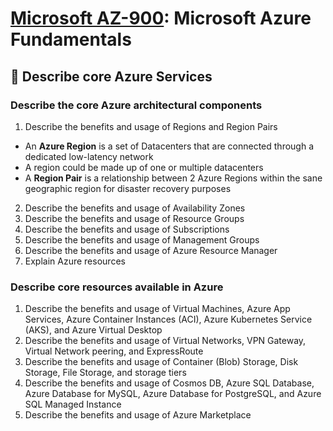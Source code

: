 # [Microsoft AZ-900](az-900-index.md): Microsoft Azure Fundamentals

## 🚒 Describe core Azure Services
### Describe the core Azure architectural components
1. Describe the benefits and usage of Regions and Region Pairs
+ An **Azure Region** is a set of Datacenters that are connected through a dedicated low-latency network
+ A region could be made up of one or multiple datacenters
+ A **Region Pair** is a relationship between 2 Azure Regions within the sane geographic region for disaster recovery purposes

2. Describe the benefits and usage of Availability Zones
3. Describe the benefits and usage of Resource Groups
4. Describe the benefits and usage of Subscriptions
5. Describe the benefits and usage of Management Groups
6. Describe the benefits and usage of Azure Resource Manager
7. Explain Azure resources

### Describe core resources available in Azure
1. Describe the benefits and usage of Virtual Machines, Azure App Services, Azure Container Instances (ACI), Azure Kubernetes Service (AKS), and Azure Virtual Desktop
2. Describe the benefits and usage of Virtual Networks, VPN Gateway, Virtual Network peering, and ExpressRoute
3. Describe the benefits and usage of Container (Blob) Storage, Disk Storage, File Storage, and storage tiers
4. Describe the benefits and usage of Cosmos DB, Azure SQL Database, Azure Database for MySQL, Azure Database for PostgreSQL, and Azure SQL Managed Instance
5. Describe the benefits and usage of Azure Marketplace
